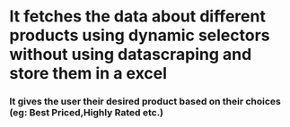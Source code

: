# It fetches the data about different products using dynamic selectors without using datascraping and store them in a excel

<h3>It gives the user their desired product based on their choices (eg: Best Priced,Highly Rated etc.)</h3>

